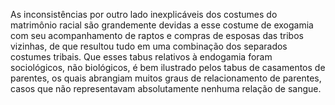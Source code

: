 ﻿As inconsistências por outro lado inexplicáveis dos costumes do matrimônio racial são grandemente devidas a esse costume de exogamia com seu acompanhamento de raptos e compras de esposas das tribos vizinhas, de que resultou tudo em uma combinação dos separados costumes tribais. Que esses tabus relativos à endogamia foram sociológicos,  não biológicos, é bem ilustrado pelos tabus de casamentos de parentes, os quais abrangiam muitos graus de relacionamento de parentes, casos que não representavam absolutamente nenhuma relação de sangue.